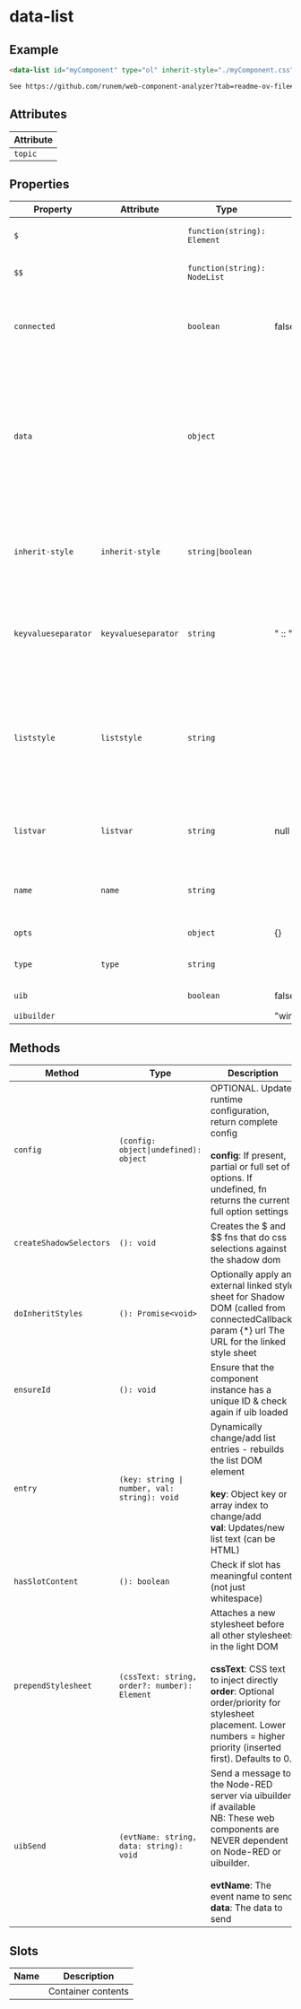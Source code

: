 # data-list

## Example

```html
<data-list id="myComponent" type="ol" inherit-style="./myComponent.css"></data-list>

See https://github.com/runem/web-component-analyzer?tab=readme-ov-file#-how-to-document-your-components-using-jsdoc
```

## Attributes

| Attribute |
|-----------|
| `topic`   |

## Properties

| Property            | Attribute           | Type                         | Default               | Description                                      |
|---------------------|---------------------|------------------------------|-----------------------|--------------------------------------------------|
| `$`                 |                     | `function(string): Element`  |                       | Mini jQuery-like shadow dom selector (see constructor) |
| `$$`                |                     | `function(string): NodeList` |                       | Mini jQuery-like shadow dom multi-selector (see constructor) |
| `connected`         |                     | `boolean`                    | false                 | True when instance finishes connecting.<br />Allows initial calls of attributeChangedCallback to be<br />ignored if needed. |
| `data`              |                     | `object`                     |                       | 💫 The data to use for the list. Either set directly or via the `listvar` attribute. If an object, the key/value separator is used to separate the key and value in the list items.<br /><br />NB: properties marked with 💫 are dynamic and have getters/setters. They will cause the list to rebuild. |
| `inherit-style`     | `inherit-style`     | `string\|boolean`            |                       | Optional. Load external styles into component (only useful if using template). If present but empty, will default to './index.css'. Optionally give a URL to load. |
| `keyvalueseparator` | `keyvalueseparator` | `string`                     | " :: "                | Optional. The separator to use between key and value in the list items when input is an object. Default is ' :: '. Set to "NULL" to disable key display. |
| `liststyle`         | `liststyle`         | `string`                     |                       | 💫 Optional. The style type to use for the list. Default is `disc` for `ul` and `decimal` for `ol`. May contain any valid CSS list-style string value.<br /><br />PROPS FROM BASE: (see TiBaseComponent)<br />OTHER STANDARD PROPS: |
| `listvar`           | `listvar`           | `string`                     | null                  | 💫 Optional. The global variable name to use for the list data. If not set, set the data property directly from JS. |
| `name`              | `name`              | `string`                     |                       | Optional. HTML name attribute. Included in output _meta prop.<br /><br />Other watched attributes: |
| `opts`              |                     | `object`                     | {}                    | Runtime configuration settings                   |
| `type`              | `type`              | `string`                     |                       | 💫 Optional. The type of list to use, ul or ol. Default is ul. |
| `uib`               |                     | `boolean`                    | false                 | Is UIBUILDER for Node-RED loaded?                |
| `uibuilder`         |                     |                              | "window['uibuilder']" |                                                  |

## Methods

| Method                  | Type                                         | Description                                      |
|-------------------------|----------------------------------------------|--------------------------------------------------|
| `config`                | `(config: object\|undefined): object`        | OPTIONAL. Update runtime configuration, return complete config<br /><br />**config**: If present, partial or full set of options. If undefined, fn returns the current full option settings |
| `createShadowSelectors` | `(): void`                                   | Creates the $ and $$ fns that do css selections against the shadow dom |
| `doInheritStyles`       | `(): Promise<void>`                          | Optionally apply an external linked style sheet for Shadow DOM (called from connectedCallback)<br />param {*} url The URL for the linked style sheet |
| `ensureId`              | `(): void`                                   | Ensure that the component instance has a unique ID & check again if uib loaded |
| `entry`                 | `(key: string \| number, val: string): void` | Dynamically change/add list entries - rebuilds the list DOM element<br /><br />**key**: Object key or array index to change/add<br />**val**: Updates/new list text (can be HTML) |
| `hasSlotContent`        | `(): boolean`                                | Check if slot has meaningful content (not just whitespace) |
| `prependStylesheet`     | `(cssText: string, order?: number): Element` | Attaches a new stylesheet before all other stylesheets in the light DOM<br /><br />**cssText**: CSS text to inject directly<br />**order**: Optional order/priority for stylesheet placement. Lower numbers = higher priority (inserted first). Defaults to 0. |
| `uibSend`               | `(evtName: string, data: string): void`      | Send a message to the Node-RED server via uibuilder if available<br />NB: These web components are NEVER dependent on Node-RED or uibuilder.<br /><br />**evtName**: The event name to send<br />**data**: The data to send |

## Slots

| Name | Description        |
|------|--------------------|
|      | Container contents |
